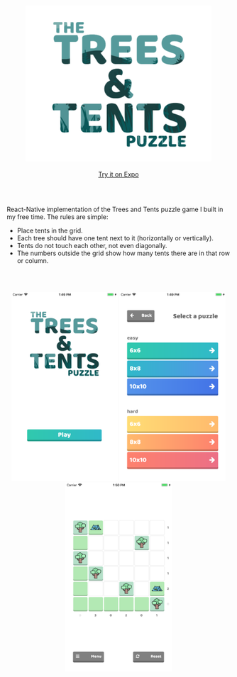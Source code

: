 <p align="center">
<img src="https://raw.githubusercontent.com/mmazzarolo/trees-and-tents-sample/master/.github/logo.png" width="420"></img><br />  <br /> 
<a href="https://expo.io/@mmazzarolo/trees-and-tents-sample">Try it on Expo</a> 
</p>

&nbsp;  
&nbsp;  

React-Native implementation of the Trees and Tents puzzle game I built in my free time.
The rules are simple:
- Place tents in the grid. 
- Each tree should have one tent next to it (horizontally or vertically).
- Tents do not touch each other, not even diagonally. 
- The numbers outside the grid show how many tents there are in that row or column.

&nbsp;  
&nbsp;  

<p align="center">
<img src="https://raw.githubusercontent.com/mmazzarolo/trees-and-tents-sample/master/.github/capture-menu.png" width="240"></img>
<img src="https://raw.githubusercontent.com/mmazzarolo/trees-and-tents-sample/master/.github/capture-levels.png" width="240"></img>
<img src="https://raw.githubusercontent.com/mmazzarolo/trees-and-tents-sample/master/.github/capture-game.png" width="240"></img>
</p>
 


